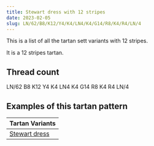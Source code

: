 ```yaml
---
title: Stewart dress with 12 stripes
date: 2023-02-05
slug: LN/62/B8/K12/Y4/K4/LN4/K4/G14/R8/K4/R4/LN/4
---
```

This is a list of all the tartan sett variants with 12 stripes.

It is a 12 stripes tartan.


## Thread count
LN/62 B8 K12 Y4 K4 LN4 K4 G14 R8 K4 R4 LN/4

## Examples of this tartan pattern

| Tartan Variants |
|---------------|
| [Stewart dress](/variants/ln/62/b8/k12/y4/k4/ln4/k4/g14/r8/k4/r4/ln/4-b304080-g008000-k000000-lne0e0e0-rc00000-yf0c000)||
